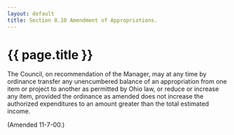 ```yaml
---
layout: default 
title: Section 8.10 Amendment of Appropriations.
---
```


{{ page.title }}
================

The Council, on recommendation of the Manager, may at any time by
ordinance transfer any unencumbered balance of an appropriation from one
item or project to another as permitted by Ohio law, or reduce or
increase any item, provided the ordinance as amended does not increase
the authorized expenditures to an amount greater than the total
estimated income.

(Amended 11-7-00.)
